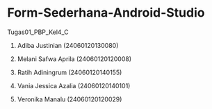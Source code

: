 # Form-Sederhana-Android-Studio
Tugas01_PBP_Kel4_C

1. Adiba Justinian 		    (24060120130080)

2. Melani Safwa Aprila 	  (24060120120008)

3. Ratih Adiningrum 	    (24060120140155)

4. Vania Jessica Azalia 	(24060120140101)

5. Veronika Manalu 	      (24060120120029)
